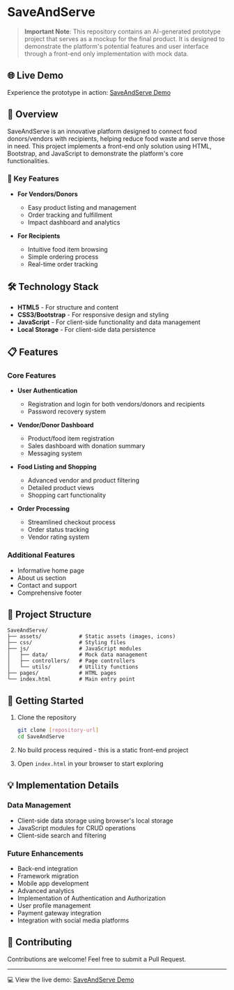 # SaveAndServe

> **Important Note**: This repository contains an AI-generated prototype project that serves as a mockup for the final product. It is designed to demonstrate the platform's potential features and user interface through a front-end only implementation with mock data.

## 🌐 Live Demo

Experience the prototype in action: [SaveAndServe Demo](https://gustavoherreira.github.io/SaveAndServe/index.html)

## 🎯 Overview

SaveAndServe is an innovative platform designed to connect food donors/vendors with recipients, helping reduce food waste and serve those in need. This project implements a front-end only solution using HTML, Bootstrap, and JavaScript to demonstrate the platform's core functionalities.

### 🌟 Key Features

- **For Vendors/Donors**
  - Easy product listing and management
  - Order tracking and fulfillment
  - Impact dashboard and analytics

- **For Recipients**
  - Intuitive food item browsing
  - Simple ordering process
  - Real-time order tracking

## 🛠️ Technology Stack

- **HTML5** - For structure and content
- **CSS3/Bootstrap** - For responsive design and styling
- **JavaScript** - For client-side functionality and data management
- **Local Storage** - For client-side data persistence

## 📋 Features

### Core Features

- **User Authentication**
  - Registration and login for both vendors/donors and recipients
  - Password recovery system

- **Vendor/Donor Dashboard**
  - Product/food item registration
  - Sales dashboard with donation summary
  - Messaging system

- **Food Listing and Shopping**
  - Advanced vendor and product filtering
  - Detailed product views
  - Shopping cart functionality

- **Order Processing**
  - Streamlined checkout process
  - Order status tracking
  - Vendor rating system

### Additional Features

- Informative home page
- About us section
- Contact and support
- Comprehensive footer

## 📁 Project Structure

```
SaveAndServe/
├── assets/            # Static assets (images, icons)
├── css/               # Styling files
├── js/                # JavaScript modules
│   ├── data/          # Mock data management
│   ├── controllers/   # Page controllers
│   └── utils/         # Utility functions
├── pages/             # HTML pages
└── index.html         # Main entry point
```

## 🚀 Getting Started

1. Clone the repository
   ```bash
   git clone [repository-url]
   cd SaveAndServe
   ```

2. No build process required - this is a static front-end project

3. Open `index.html` in your browser to start exploring

## 💡 Implementation Details

### Data Management
- Client-side data storage using browser's local storage
- JavaScript modules for CRUD operations
- Client-side search and filtering

### Future Enhancements

- Back-end integration
- Framework migration
- Mobile app development
- Advanced analytics
- Implementation of Authentication and Authorization
- User profile management
- Payment gateway integration
- Integration with social media platforms

## 🤝 Contributing

Contributions are welcome! Feel free to submit a Pull Request.

---

💻 View the live demo: [SaveAndServe Demo](https://gustavoherreira.github.io/SaveAndServe/index.html)